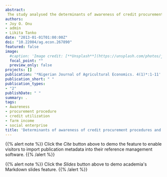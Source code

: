 ```yaml
---
abstract:
 The study analysed the determinants of awareness of credit procurement procedures and farmers income in Minna Metropolis, Niger State. A total of 90 farmers were randomly sampled from six villages around Minna Metropolis. A structured questionnaire was used to obtain data from the respondents in the study area. Descriptive statistics and three stage least square estimate were used to determine the relationship between farmers' socio economics factors, utilization of credit and total value of output, amount of credit procured and awareness of credit procurement procedures. The result appears t o suggest s that older farmers are not keen on available agricultural credit and tend to run the farm enterprise as a social enterprise. In view of this, and in order to reposition agriculture, farmers have to be enlightened to run their farm enterprise as a business and procure credit in order to increase the capital investment in the farm enterprise.
authors:
- Joy O. Onu
- admin
- Likita Tanko
date: "2013-01-01T01:00:00Z"
doi: "10.22004/ag.econ.267890"
featured: false
image:
  #caption: 'Image credit: [**Unsplash**](https://unsplash.com/photos/jdD8gXaTZsc)'
  focal_point: ""
  preview_only: false
projects: []
publication: '*Nigerian Journal of Agricultural Economics. 4(1)*:1-11'
publication_short: " "
publication_types:
- "2"
publishDate: " "
summary: .
tags:
- Awareness
- procurement procedure
- credit utilization
- farm income
- social enterprise
title: 'Determinants of awareness of credit procurement procedures and farmers income in minna metropolis, Nigeria'
---
```

{{% alert note %}}
Click the *Cite* button above to demo the feature to enable visitors to import publication metadata into their reference management software.
{{% /alert %}}

{{% alert note %}}
Click the *Slides* button above to demo academia's Markdown slides feature.
{{% /alert %}}
